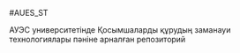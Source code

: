 #AUES_ST

АУЭС университетінде Қосымшаларды құрудың заманауи технологиялары пәніне арналған репозиторий
